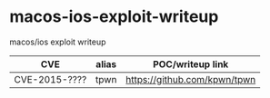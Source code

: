 # macos-ios-exploit-writeup
macos/ios exploit writeup

CVE               |alias                                    |POC/writeup link|
------------------|-----------------------------------------|----------------|
CVE-2015-????|tpwn|https://github.com/kpwn/tpwn|http://nirvan.360.cn/blog/?p=469 https://www.blackhat.com/docs/eu-15/materials/eu-15-Todesco-Attacking-The-XNU-Kernal-In-El-Capitain.pdf|
